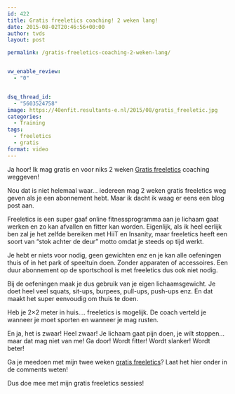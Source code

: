 ```yaml
---
id: 422
title: Gratis freeletics coaching! 2 weken lang!
date: 2015-08-02T20:46:56+00:00
author: tvds
layout: post

permalink: /gratis-freeletics-coaching-2-weken-lang/


vw_enable_review:
  - "0"


dsq_thread_id:
  - "5603524758"
image: https://40enfit.resultants-e.nl/2015/08/gratis_freeletic.jpg
categories:
  - Training
tags:
  - freeletics
  - gratis
format: video
---
```

Ja hoor! Ik mag gratis en voor niks 2 weken [Gratis freeletics](https://www.freeletics.com/r/theov-SywtcT) coaching weggeven!

Nou dat is niet helemaal waar&#8230; iedereen mag 2 weken gratis freeletics weg geven als je een abonnement hebt. Maar ik dacht ik waag er eens een blog post aan.

Freeletics is een super gaaf online fitnessprogramma aan je lichaam gaat werken en zo kan afvallen en fitter kan worden. Eigenlijk, als ik heel eerlijk ben zal je het zelfde bereiken met HiiT en Insanity, maar freeletics heeft een soort van &#8220;stok achter de deur&#8221; motto omdat je steeds op tijd werkt.

Je hebt er niets voor nodig, geen gewichten enz en je kan alle oefeningen thuis of in het park of speeltuin doen. Zonder apparaten of accessoires. Een duur abonnement op de sportschool is met freeletics dus ook niet nodig.

Bij de oefeningen maak je dus gebruik van je eigen lichaamsgewicht. Je doet heel veel squats, sit-ups, burpees, pull-ups, push-ups enz. En dat maakt het super eenvoudig om thuis te doen.

Heb je 2&#215;2 meter in huis&#8230;. freeletics is mogelijk. De coach verteld je wanneer je moet sporten en wanneer je mag rusten.

En ja, het is zwaar! Heel zwaar! Je lichaam gaat pijn doen, je wilt stoppen&#8230; maar dat mag niet van me! Ga door! Wordt fitter! Wordt slanker! Wordt beter!

Ga je meedoen met mijn twee weken [gratis freeletics](https://www.freeletics.com/r/theov-SywtcT)? Laat het hier onder in de comments weten!

Dus doe mee met mijn gratis freeletics sessies!